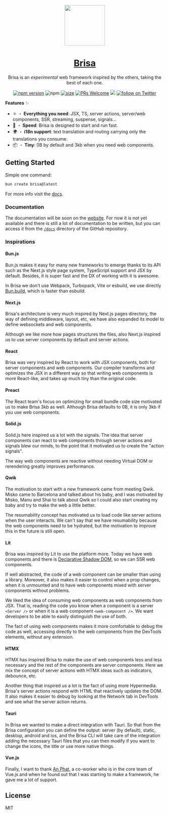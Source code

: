 <p align="center">
  <a href="https://brisa.build">
    <picture>
      <source media="(prefers-color-scheme: dark)" srcset="https://github.com/aralroca/brisa/assets/13313058/8c22bfcd-7eaf-42fd-b571-574067fa50ff" height="128">
      <img src="https://github.com/aralroca/brisa/assets/13313058/8c22bfcd-7eaf-42fd-b571-574067fa50ff" height="128">
    </picture>
    <h1 align="center">Brisa</h1>
  </a>
</p>

<p align="center">Brisa is an <i>experimental</i> web framework inspired by the others, taking the best of each one.</p>

<div align="center">

[![npm version](https://badge.fury.io/js/brisa.svg)](https://badge.fury.io/js/brisa)
![npm](https://img.shields.io/npm/dw/brisa)
[![size](https://img.shields.io/bundlephobia/minzip/brisa)](https://bundlephobia.com/package/brisa)
[![PRs Welcome][badge-prwelcome]][prwelcome]
<a href="https://github.com/aralroca/brisa/actions?query=workflow%3ATest" alt="Tests status">
<img src="https://github.com/aralroca/brisa/workflows/Test/badge.svg" /></a>
<a href="https://twitter.com/intent/follow?screen_name=aralroca">
<img src="https://img.shields.io/twitter/follow/aralroca?style=social&logo=x"
            alt="follow on Twitter"></a>

</div>

[badge-prwelcome]: https://img.shields.io/badge/PRs-welcome-brightgreen.svg?style=flat-square
[prwelcome]: http://makeapullrequest.com
[spectrum]: https://spectrum.chat/next-translate

**Features** ✨

- ⚛️  ・  **Everything you need**: JSX, TS, server actions, server/web components, SSR, streaming, suspense, signals...
- 🚀  ・ **Speed**: Brisa is designed to start and run fast.
- 🌍  ・ **i18n support**: text translation and routing carrying only the translations you consume.
- 📦  ・ **Tiny**: 0B by default and 3kb when you need web components.

## Getting Started

Simple one command:

```sh
bun create brisa@latest
```

For more info visit the [docs](https://github.com/aralroca/brisa/blob/main/docs/01-getting-started/01-installation.md).


### Documentation

The documentation will be soon on the [website](https://brisa.build/docs). For now it is not yet available and there is still a lot of documentation to be written, but you can access it from the [`/docs`](https://github.com/aralroca/brisa/tree/main/docs) directory of the GitHub repository.

### Inspirations

#### Bun.js

Bun.js makes it easy for many new frameworks to emerge thanks to its API such as the Next.js style page system, TypeScript support and JSX by default. Besides, it is super fast and the DX of working with it is awesome.

In Brisa we don't use Webpack, Turbopack, Vite or esbuild, we use directly [Bun.build](https://bun.sh/docs/bundler), which is faster than esbuild.

#### Next.js

Brisa's architecture is very much inspired by Next.js pages directory, the way of defining middleware, layout, etc, we have also expanded its model to define websockets and web components.

Although we like more how pages structures the files, also Next.js inspired us to use server components by default and server actions. 

#### React

Brisa was very inspired by React to work with JSX components, both for server components and web components. Our compiler transforms and optimizes the JSX in a different way so that writing web components is more React-like, and takes up much tiny than the original code.

#### Preact

The React team's focus on optimizing for small bundle code size motivated us to make Brisa 3kb as well. Although Brisa defaults to 0B, it is only 3kb if you use web components.

#### Solid.js

Solid.js here inspired us a lot with the signals. The idea that server components can react to web components through server actions and signals blew our minds, to the point that it motivated us to create the "action signals".

The way web components are reactive without needing Virtual DOM or rerendering greatly improves performance.

#### Qwik

The motivation to start with a new framework came from meeting Qwik. Misko came to Barcelona and talked about his baby, and I was motivated by Misko, Manu and Shai to talk about Qwik so I could also start creating my baby and try to make the web a little better.

The resumability concept has motivated us to load code like server actions when the user interacts. We can't say that we have resumability because the web components need to be hydrated, but the motivation to improve this in the future is still open.

#### Lit

Brisa was inspired by Lit to use the platform more. Today we have web components and there is [Declarative Shadow DOM](https://developer.chrome.com/docs/css-ui/declarative-shadow-dom), so we can SSR web components.

If well abstracted, the code of a web component can be smaller than using a library. Moreover, it also makes it easier to control when a prop changes, when it is unmounted and to have web components mixed with server components without problems.

We liked the idea of consuming web components as web components from JSX. That is, reading the code you know when a component is a server `<Server />` or when it is a web component `<web-component />`. We want developers to be able to easily distinguish the use of both.

The fact of using web components makes it more comfortable to debug the code as well, accessing directly to the web components from the DevTools elements, without any extension.

#### HTMX

HTMX has inspired Brisa to make the use of web components less and less necessary and the rest of the components are server components. Here we mix the concept of server actions with HTMX ideas such as indicators, debounce, etc.

Another thing that inspired us a lot is the fact of using more Hypermedia. Brisa's server actions respond with HTML that reactively updates the DOM. It also makes it easier to debug by looking at the Network tab in DevTools and see what the server action returns.

#### Tauri

In Brisa we wanted to make a direct integration with Tauri. So that from the Brisa configuration you can define the output: server (by default), static, desktop, android and ios, and the Brisa CLI will take care of the integration adding the necessary Tauri files that you can then modify if you want to change the icons, the title or use more native things.

#### Vue.js

Finally, I want to thank [An Phat](https://twitter.com/notphanan), a co-worker who is in the core team  of Vue.js and when he found out that I was starting to make a framework, he gave me a lot of support.

## License

MIT
